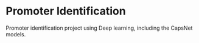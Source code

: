 # Promoter Identification
Promoter identification project using Deep learning, including the CapsNet models.
